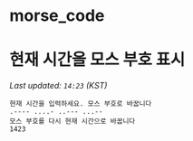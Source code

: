 # morse_code
# 현재 시간을 모스 부호 표시
<!-- MORSE_TIME_START -->
_Last updated: `14:23` (KST)_

```
현재 시간을 입력하세요. 모스 부호로 바꿉니다
.---- ....- ..--- ...--
모스 부호를 다시 현재 시간으로 바꿉니다
1423
```
<!-- MORSE_TIME_END -->
